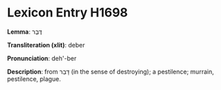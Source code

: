 # Lexicon Entry H1698

**Lemma**: דֶּבֶר

**Transliteration (xlit)**: deber

**Pronunciation**: deh'-ber

**Description**:
from דָבַר (in the sense of destroying); a pestilence; murrain, pestilence, plague.
